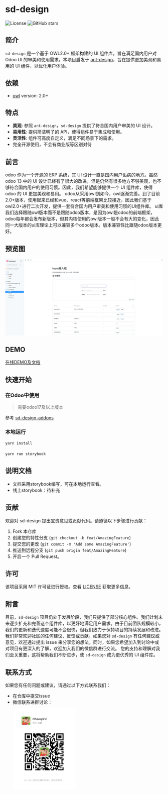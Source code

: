 # sd-design

![License](https://img.shields.io/github/license/source-dynamic/sd-design)
![GitHub stars](https://img.shields.io/github/stars/source-dynamic/sd-design)

## 简介

`sd-design` 是一个基于 OWL2.0+ 框架构建的 UI 组件库，旨在满足国内用户对 Odoo UI 的审美和使用需求。本项目启发于 [ant-design](https://github.com/ant-design/ant-design)，旨在提供更加美观和易用的 UI 组件，以优化用户体验。

## 依赖

- [owl](https://github.com/odoo/owl) version: 2.0+

## 特点

- **美观**: 参照 `ant-design`，`sd-design` 提供了符合国内用户审美的 UI 设计。
- **易用性**: 提供简洁明了的 API，使得组件易于集成和使用。
- **灵活性**: 组件可高度自定义，满足不同场景下的需求。
- 完全开源使用，不会有商业版等区别对待

## 前言

odoo 作为一个开源的 ERP 系统，其 UI 设计一直是国内用户诟病的地方。虽然 odoo 13 中的 UI 设计已经有了很大的改进，但是仍然有很多地方不够美观，也不够符合国内用户的使用习惯。因此，我们希望能够提供一个 UI 组件库，使得 odoo 的 UI 更加美观和易用。
odoo从采用owl到如今，owl逐渐完善。到了目前2.0+版本，使用起来已经和vue、react等前端框架比较接近，因此我们基于owl2.0+进行二次开发，提供一套符合国内用户审美和使用习惯的UI组件库。
ui库我们选择跟随owl版本而不是跟随odoo版本，是因为owl是odoo的前端框架，odoo每年都会发布新版本，但其内核使用的owl版本一般不会有大的变化，因此同一大版本的ui库理论上可以兼容多个odoo版本。版本兼容性比跟随odoo版本更好。

## 预览图

![sd-design](./assets/images/img.png)

## DEMO

[在线DEMO及文档](https://source-dynamic.github.io/sd-design/)

## 快速开始

### 在Odoo中使用

> 需要odoo17及以上版本  

参考 [sd-design-addons](https://github.com/source-dynamic/sd-design-addons)



### 本地运行
```bash
yarn install

yarn run storybook
```

## 说明文档

- 文档采用storybook编写，可在本地运行查看。
- 线上storybook：待补充

## 贡献

欢迎对 sd-design 提出宝贵意见或贡献代码。请遵循以下步骤进行贡献：

1. Fork 本仓库
2. 创建您的特性分支 (`git checkout -b feat/AmazingFeature`)
3. 提交您的更改 (`git commit -m 'Add some AmazingFeature'`)
4. 推送到远程分支 (`git push origin feat/AmazingFeature`)
5. 开启一个 Pull Request。

## 许可
该项目采用 MIT 许可证进行授权。查看 [LICENSE](./LICENSE) 获取更多信息。

## 附言

目前，`sd-design` 项目仍处于发展阶段，我们只提供了部分核心组件。我们计划未来逐步扩充和完善这个组件库，以更好地满足用户需求。由于目前团队规模较小，我们的更新和迭代速度可能不会很快，但我们致力于保持项目的持续发展和改进。
我们非常欢迎社区的任何建议、反馈或贡献。如果您对 `sd-design` 有任何建议或意见，欢迎通过提出 issue 来分享您的想法。同时，如果您希望加入到讨论中或对项目有更深入的了解，欢迎加入我们的微信群进行交流。
您的支持和理解对我们至关重要，这将帮助我们不断进步，使 `sd-design` 成为更优秀的 UI 组件库。

## 联系方式

如果您有任何问题或建议，请通过以下方式联系我们：

- 在仓库中提交issue
- 微信联系进群讨论：
  <div>
    <img src="./assets/images/IMG_3775.JPG" alt="sd-design" style="margin-top: 10px" width="200" height="260">
  </div>
